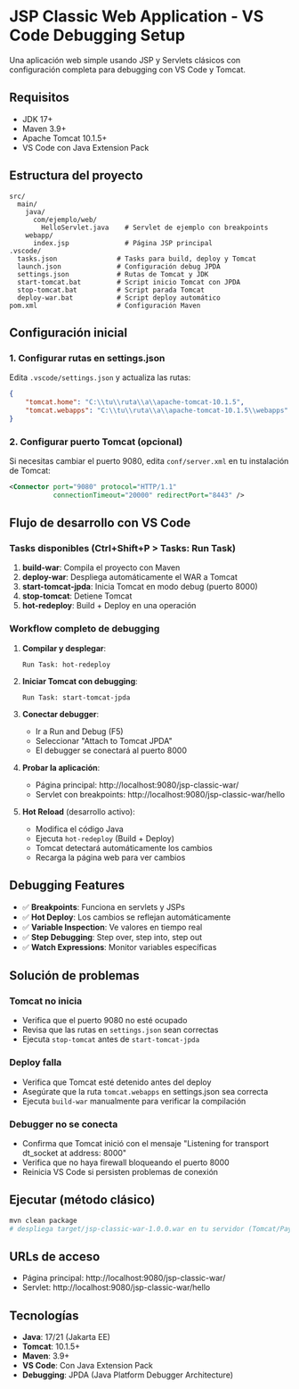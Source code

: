 # JSP Classic Web Application - VS Code Debugging Setup

Una aplicación web simple usando JSP y Servlets clásicos con configuración completa para debugging con VS Code y Tomcat.

## Requisitos
- JDK 17+
- Maven 3.9+
- Apache Tomcat 10.1.5+
- VS Code con Java Extension Pack

## Estructura del proyecto

```
src/
  main/
    java/
      com/ejemplo/web/
        HelloServlet.java    # Servlet de ejemplo con breakpoints
    webapp/
      index.jsp              # Página JSP principal
.vscode/
  tasks.json               # Tasks para build, deploy y Tomcat
  launch.json              # Configuración debug JPDA
  settings.json            # Rutas de Tomcat y JDK
  start-tomcat.bat         # Script inicio Tomcat con JPDA
  stop-tomcat.bat          # Script parada Tomcat
  deploy-war.bat           # Script deploy automático
pom.xml                    # Configuración Maven
```

## Configuración inicial

### 1. Configurar rutas en settings.json

Edita `.vscode/settings.json` y actualiza las rutas:

```json
{
    "tomcat.home": "C:\\tu\\ruta\\a\\apache-tomcat-10.1.5",
    "tomcat.webapps": "C:\\tu\\ruta\\a\\apache-tomcat-10.1.5\\webapps"
}
```

### 2. Configurar puerto Tomcat (opcional)

Si necesitas cambiar el puerto 9080, edita `conf/server.xml` en tu instalación de Tomcat:

```xml
<Connector port="9080" protocol="HTTP/1.1" 
           connectionTimeout="20000" redirectPort="8443" />
```

## Flujo de desarrollo con VS Code

### Tasks disponibles (Ctrl+Shift+P > Tasks: Run Task)

1. **build-war**: Compila el proyecto con Maven
2. **deploy-war**: Despliega automáticamente el WAR a Tomcat
3. **start-tomcat-jpda**: Inicia Tomcat en modo debug (puerto 8000)
4. **stop-tomcat**: Detiene Tomcat
5. **hot-redeploy**: Build + Deploy en una operación

### Workflow completo de debugging

1. **Compilar y desplegar**:
   ```
   Run Task: hot-redeploy
   ```

2. **Iniciar Tomcat con debugging**:
   ```
   Run Task: start-tomcat-jpda
   ```

3. **Conectar debugger**:
   - Ir a Run and Debug (F5)
   - Seleccionar "Attach to Tomcat JPDA"
   - El debugger se conectará al puerto 8000

4. **Probar la aplicación**:
   - Página principal: http://localhost:9080/jsp-classic-war/
   - Servlet con breakpoints: http://localhost:9080/jsp-classic-war/hello

5. **Hot Reload** (desarrollo activo):
   - Modifica el código Java
   - Ejecuta `hot-redeploy` (Build + Deploy)
   - Tomcat detectará automáticamente los cambios
   - Recarga la página web para ver cambios

## Debugging Features

- ✅ **Breakpoints**: Funciona en servlets y JSPs
- ✅ **Hot Deploy**: Los cambios se reflejan automáticamente
- ✅ **Variable Inspection**: Ve valores en tiempo real
- ✅ **Step Debugging**: Step over, step into, step out
- ✅ **Watch Expressions**: Monitor variables específicas

## Solución de problemas

### Tomcat no inicia
- Verifica que el puerto 9080 no esté ocupado
- Revisa que las rutas en `settings.json` sean correctas
- Ejecuta `stop-tomcat` antes de `start-tomcat-jpda`

### Deploy falla
- Verifica que Tomcat esté detenido antes del deploy
- Asegúrate que la ruta `tomcat.webapps` en settings.json sea correcta
- Ejecuta `build-war` manualmente para verificar la compilación

### Debugger no se conecta
- Confirma que Tomcat inició con el mensaje "Listening for transport dt_socket at address: 8000"
- Verifica que no haya firewall bloqueando el puerto 8000
- Reinicia VS Code si persisten problemas de conexión

## Ejecutar (método clásico)
```bash
mvn clean package
# despliega target/jsp-classic-war-1.0.0.war en tu servidor (Tomcat/Payara/WildFly)
```

## URLs de acceso
- Página principal: http://localhost:9080/jsp-classic-war/
- Servlet: http://localhost:9080/jsp-classic-war/hello

## Tecnologías

- **Java**: 17/21 (Jakarta EE)
- **Tomcat**: 10.1.5+ 
- **Maven**: 3.9+
- **VS Code**: Con Java Extension Pack
- **Debugging**: JPDA (Java Platform Debugger Architecture)
